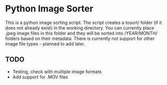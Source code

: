 # Python Image Sorter
This is a python image sorting script. The script creates a tosort/ folder (if it does not already exist) in the working directory. You can currently place .jpeg image files in this folder and they will be sorted into /YEAR/MONTH/ folders based on their metadata. There is currently not support for other image file types - planned to add later. 

## TODO
- Testing, check with multiple image formats
- Add support for .MOV files

